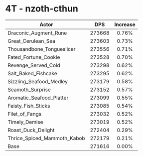 # 4T - nzoth-cthun
| Actor | DPS | Increase |
|---|:---:|:---:|
|Draconic_Augment_Rune|273668|0.76%|
|Great_Cerulean_Sea|273603|0.73%|
|Thousandbone_Tongueslicer|273556|0.71%|
|Fated_Fortune_Cookie|273528|0.70%|
|Revenge_Served_Cold|273298|0.62%|
|Salt_Baked_Fishcake|273295|0.62%|
|Sizzling_Seafood_Medley|273179|0.58%|
|Seamoth_Surprise|273152|0.57%|
|Aromatic_Seafood_Platter|273099|0.55%|
|Feisty_Fish_Sticks|273085|0.54%|
|Filet_of_Fangs|273032|0.52%|
|Timely_Demise|273019|0.52%|
|Roast_Duck_Delight|272404|0.29%|
|Thrice_Spiced_Mammoth_Kabob|272179|0.21%|
|Base|271616|0.00%|
